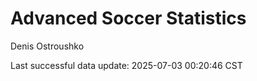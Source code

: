 # Advanced Soccer Statistics
Denis Ostroushko

<!-- gfm -->

Last successful data update: 2025-07-03 00:20:46 CST
